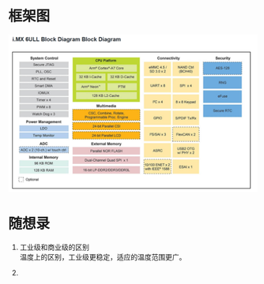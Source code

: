 # 框架图
![im6ull](./pictures/imx6ull.PNG)



# 随想录

1. 工业级和商业级的区别     
   温度上的区别，工业级更稳定，适应的温度范围更广。

2. 
